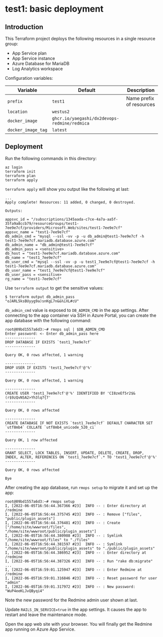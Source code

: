 # test1: basic deployment

## Introduction

This Terraform project deploys the following resources in a single resource group:

- App Service plan
- App Service instance
- Azure Database for MariaDB
- Log Analytics workspace

Configuration variables:

|Variable|Default|Description|
|---|---|---|
|`prefix`|`test1`|Name prefix of resources|
|`location`|`westus2`||
|`docker_image`|`ghcr.io/yaegashi/dx2devops-redmine/redmica`||
|`docker_image_tag`|`latest`||

## Deployment

Run the following commands in this directory:

```
az login
terraform init
terraform plan
terraform apply
```

`terraform apply` will show you output like the following at last:

```text
...
Apply complete! Resources: 11 added, 0 changed, 0 destroyed.

Outputs:

appsvc_id = "/subscriptions/1345aada-c7ce-4a7a-aa5f-35fa9a8ccb79/resourceGroups/test1-7ee9e7cf/providers/Microsoft.Web/sites/test1-7ee9e7cf"
appsvc_name = "test1-7ee9e7cf"
db_admin_cmd = "mysql --ssl -vv -p -u db_admin@test1-7ee9e7cf -h test1-7ee9e7cf.mariadb.database.azure.com"
db_admin_name = "db_admin@test1-7ee9e7cf"
db_admin_pass = <sensitive>
db_host = "test1-7ee9e7cf.mariadb.database.azure.com"
db_name = "test1_7ee9e7cf"
db_user_cmd = "mysql --ssl -vv -p -u test1_7ee9e7cf@test1-7ee9e7cf -h test1-7ee9e7cf.mariadb.database.azure.com"
db_user_name = "test1_7ee9e7cf@test1-7ee9e7cf"
db_user_pass = <sensitive>
rg_name = "test1-7ee9e7cf"
```

Use `terraform output` to get the sensitive values:

```console
$ terraform output db_admin_pass
"oJARL5ksBUyyg9a)snKgL7n&&%iXL#cU"
```

`db_admin_cmd` value is exposed to `DB_ADMIN_CMD` in the app settings.
After connecting to the app container via SSH in Azure Portal,
you can create the app database with the following command:

```console
root@09bd1557a6d3:~# rmops sql | $DB_ADMIN_CMD 
Enter password: <- Enter db_admin_pass here
--------------
DROP DATABASE IF EXISTS `test1_7ee9e7cf`
--------------

Query OK, 0 rows affected, 1 warning

--------------
DROP USER IF EXISTS 'test1_7ee9e7cf'@'%'
--------------

Query OK, 0 rows affected, 1 warning

--------------
CREATE USER 'test1_7ee9e7cf'@'%' IDENTIFIED BY 'CI8zeEf5r2$&(r$9zQvNSA2>Yh3lq7{7'
--------------

Query OK, 0 rows affected

--------------
CREATE DATABASE IF NOT EXISTS `test1_7ee9e7cf` DEFAULT CHARACTER SET `utf8mb4` COLLATE `utf8mb4_unicode_520_ci`
--------------

Query OK, 1 row affected

--------------
GRANT SELECT, LOCK TABLES, INSERT, UPDATE, DELETE, CREATE, DROP, INDEX, ALTER, REFERENCES ON `test1_7ee9e7cf`.* TO 'test1_7ee9e7cf'@'%'
--------------

Query OK, 0 rows affected

Bye
```

After creating the app database,
run `rmops setup` to migrate it and set up the app:

```console
root@09bd1557a6d3:~# rmops setup
I, [2022-06-05T16:56:44.367366 #23]  INFO -- : Enter directory at /redmine
I, [2022-06-05T16:56:44.375745 #23]  INFO -- : Remove ["files", "public/plugin_assets"]
I, [2022-06-05T16:56:44.376481 #23]  INFO -- : Create ["/home/site/wwwroot/files", "/home/site/wwwroot/public/plugin_assets"]
I, [2022-06-05T16:56:44.380988 #23]  INFO -- : Symlink "/home/site/wwwroot/files" to "./files"
I, [2022-06-05T16:56:44.381597 #23]  INFO -- : Symlink "/home/site/wwwroot/public/plugin_assets" to "./public/plugin_assets"
I, [2022-06-05T16:56:44.386952 #23]  INFO -- : Enter directory at /redmine
I, [2022-06-05T16:56:44.387326 #23]  INFO -- : Run "rake db:migrate"
...
I, [2022-06-05T16:59:01.125947 #23]  INFO -- : Enter Redmine at /redmine
I, [2022-06-05T16:59:01.316846 #23]  INFO -- : Reset password for user "admin"
I, [2022-06-05T16:59:01.317972 #23]  INFO -- : New password: "WuP4eeKLJvQByqi4"
```

Note the new password for the Redmine admin user shown at last.

Update `RAILS_IN_SERVICE=true` in the app settings.
It causes the app to restart and leave the maintenance mode.

Open the app web site with your browser.
You will finally get the Redmine app running on Azure App Service.
